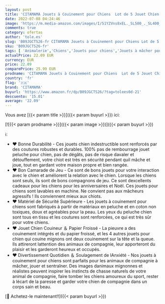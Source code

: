 ```yaml
---
layout: post
title: 'CITAMAMA Jouets à Couinement pour Chiens  Lot de 5 Jouet Chien Indestructible Peluche Chien Jouet Chien Interactif Jouet à Mâcher pour Chiens Chiots'
date: 2022-07-08 04:24:46
image: 'https://m.media-amazon.com/images/I/51YZVns8xEL._SL500_._SL400_.jpg'
comments: true
category: ofertas
author: 'tole.es'
slug: 'B09JGCTS26-fr CITAMAMA Jouets à Couinement pour Chiens Lot de 5 Jouet...'
sku: 'B09JGCTS26-fr'
tags: [ 'Animalerie','Chiens','Jouets pour chiens','Jouets à mâcher pour chiens','citamama','🇫🇷', ]
actualPrice: 22.09 EUR
currency: EUR
price: 22.09
comparePrice: 25.99 EUR
prodname: 'CITAMAMA Jouets à Couinement pour Chiens  Lot de 5 Jouet Chien Indestructible Peluche Chien Jouet Chien Interactif Jouet à Mâcher pour Chiens Chiots'
country: 'fr'
flag: '🇫🇷'
brand: 'CITAMAMA'
buyurl: 'https://www.amazon.fr/dp/B09JGCTS26/?tag=tolees0d-21'
descuento: '15.01'
average: '22.09'
---
```


Vous avez [{{< param title >}}]({{< param buyurl >}}) ici:

[![{{< param prodname >}}]({{< param image >}})]({{< param buyurl >}})

ℹ️:

- ❤ Bonne Durabilité - Ces jouets chien indestructible sont renforcés par des coutures robustes et durables. 100% pas de rembourrage jouet peluche pour chien, pas de dégâts, pas de risque davaler et détouffement, votre chiot est très en sécurité pendant quil mâche et joue, tout en gardant votre maison propre et bien rangée.
- ❤ Bon Camarade de Jeu - Ce sont de bons jouets pour votre interaction avec le chien et améliorent la relation avec le chien. Lorsque les chiens sont seuls, ils sont de bons compagnons de jeu. Ce sont dexcellents cadeaux pour les chiens pour les anniversaires et Noël. Ces jouets pour chiens ​sont lavables en machine. Ne convient pas aux mâcheurs agressifs ! Ils conviennent mieux aux chiots.
- ❤ Matériel de Sécurité Supérieure - Les jouets à couinement pour chiens ​sont fabriqués à partir de matériaux en peluche et en coton non toxiques, doux et agréables pour la peau. Les yeux du peluche chien sont tous en tissu et les coutures sont renforcées, ce qui est très sûr pour votre chiens.
- ❤ Jouet Chien Couineur ＆ Papier Froissé - La pieuvre a des couinement intégrés et du papier froissé, et les 4 autres jouets pour chien qui couine ​mignons ​ont deux couinement sur la tête et la queue. Ils attireront lattention des animaux de compagnie, leur apporteront du plaisir et les garderont heureux et occupés.
- ❤ Divertissement Quotidien ＆ Soulagement de lAnxiété - Nos jouets à couinement pour chiens ​sont parfaits pour les animaux de compagnie à mâcher, jouer et sentraîner. Des images danimaux mignonnes et réalistes peuvent inspirer les instincts de chasse naturels de votre animal de compagnie, faire tomber les chiens amoureux du sport, rester à lécart de la paresse et garder votre chien de compagnie dans un corps sain et beau.

[🛒 Achetez-le maintenant!!]({{< param buyurl >}})
